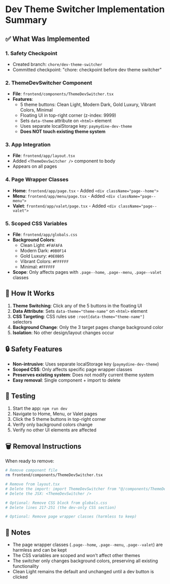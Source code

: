 # Dev Theme Switcher Implementation Summary

## ✅ What Was Implemented

### 1. Safety Checkpoint
- Created branch: `chore/dev-theme-switcher`
- Committed checkpoint: "chore: checkpoint before dev theme switcher"

### 2. ThemeDevSwitcher Component
- **File**: `frontend/components/ThemeDevSwitcher.tsx`
- **Features**:
  - 5 theme buttons: Clean Light, Modern Dark, Gold Luxury, Vibrant Colors, Minimal
  - Floating UI in top-right corner (z-index: 9999)
  - Sets `data-theme` attribute on `<html>` element
  - Uses separate localStorage key: `paymydine-dev-theme`
  - **Does NOT touch existing theme system**

### 3. App Integration
- **File**: `frontend/app/layout.tsx`
- Added `<ThemeDevSwitcher />` component to body
- Appears on all pages

### 4. Page Wrapper Classes
- **Home**: `frontend/app/page.tsx` - Added `<div className="page--home">`
- **Menu**: `frontend/app/menu/page.tsx` - Added `<div className="page--menu">`
- **Valet**: `frontend/app/valet/page.tsx` - Added `<div className="page--valet">`

### 5. Scoped CSS Variables
- **File**: `frontend/app/globals.css`
- **Background Colors**:
  - Clean Light: `#FAFAFA`
  - Modern Dark: `#0B0F14`
  - Gold Luxury: `#0E0B05`
  - Vibrant Colors: `#FFFFFF`
  - Minimal: `#FFFFFF`
- **Scope**: Only affects pages with `.page--home`, `.page--menu`, `.page--valet` classes

## 🎯 How It Works

1. **Theme Switching**: Click any of the 5 buttons in the floating UI
2. **Data Attribute**: Sets `data-theme="theme-name"` on `<html>` element
3. **CSS Targeting**: CSS rules use `:root[data-theme="theme-name"]` selectors
4. **Background Change**: Only the 3 target pages change background color
5. **Isolation**: No other design/layout changes occur

## 🔒 Safety Features

- **Non-intrusive**: Uses separate localStorage key (`paymydine-dev-theme`)
- **Scoped CSS**: Only affects specific page wrapper classes
- **Preserves existing system**: Does not modify current theme system
- **Easy removal**: Single component + import to delete

## 🧪 Testing

1. Start the app: `npm run dev`
2. Navigate to Home, Menu, or Valet pages
3. Click the 5 theme buttons in top-right corner
4. Verify only background colors change
5. Verify no other UI elements are affected

## 🗑️ Removal Instructions

When ready to remove:

```bash
# Remove component file
rm frontend/components/ThemeDevSwitcher.tsx

# Remove from layout.tsx
# Delete the import: import ThemeDevSwitcher from "@/components/ThemeDevSwitcher"
# Delete the JSX: <ThemeDevSwitcher />

# Optional: Remove CSS block from globals.css
# Delete lines 217-251 (the dev-only CSS section)

# Optional: Remove page wrapper classes (harmless to keep)
```

## 📝 Notes

- The page wrapper classes (`.page--home`, `.page--menu`, `.page--valet`) are harmless and can be kept
- The CSS variables are scoped and won't affect other themes
- The switcher only changes background colors, preserving all existing functionality
- Clean Light remains the default and unchanged until a dev button is clicked